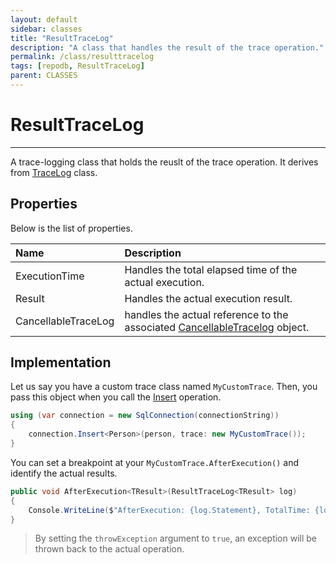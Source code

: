 ```yaml
---
layout: default
sidebar: classes
title: "ResultTraceLog"
description: "A class that handles the result of the trace operation."
permalink: /class/resulttracelog
tags: [repodb, ResultTraceLog]
parent: CLASSES
---
```


# ResultTraceLog

---

A trace-logging class that holds the reuslt of the trace operation. It derives from [TraceLog](/class/tracelog) class.

## Properties

Below is the list of properties.

| Name | Description |
|:-----|:------------|
| ExecutionTime | Handles the total elapsed time of the actual execution. |
| Result | Handles the actual execution result. |
| CancellableTraceLog | handles the actual reference to the associated [CancellableTracelog](/class/cancellabletracelog) object. |

## Implementation

Let us say you have a custom trace class named `MyCustomTrace`. Then, you pass this object when you call the [Insert](/operation/insert) operation.

```csharp
using (var connection = new SqlConnection(connectionString))
{
    connection.Insert<Person>(person, trace: new MyCustomTrace());
}
```

You can set a breakpoint at your `MyCustomTrace.AfterExecution()` and identify the actual results.

```csharp
public void AfterExecution<TResult>(ResultTraceLog<TResult> log)
{
    Console.WriteLine($"AfterExecution: {log.Statement}, TotalTime: {log.ExecutionTime.TotalSeconds} second(s)");
}
```

> By setting the `throwException` argument to `true`, an exception will be thrown back to the actual operation.
